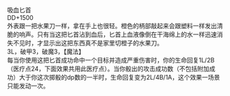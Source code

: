 <title>吸血匕首</title>
<meta name="GENERATOR" content="WinCHM">
<meta http-equiv="Content-Type" content="text/html; charset=gb2312">
<br>吸血匕首
<br>DD+1500
<br>外表跟一把水果刀一样，拿在手上也很轻。橙色的柄部敲起来会跟塑料一样发出清脆的响声。只有当这把匕首沾到血后，匕首上血液像倒在干海绵上的水一样迅速消失不见时，才显示出这把东西真不是家里切橙子的水果刀。
<br>3L，破甲3，破魔3，【魔法】
<br>每当你使用这把匕首成功命中一个目标并造成严重伤害时，你的生命回复1L/2B（医疗点24，下面效果共用此医疗点）。当你骰出的攻击成功数（不包括附加成功）大于你这次掷骰的dp数的一半时，生命回复变为2L/4B/1A，这个效果一场景只能发动一次。
<br>
<br>
